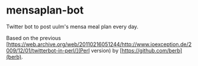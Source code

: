 # mensaplan-bot
Twitter bot to post uulm's mensa meal plan every day.

Based on the previous [https://web.archive.org/web/20110216051244/http://www.ioexception.de/2009/12/01/twitterbot-in-perl/](Perl version) by [https://github.com/berb](berb).
